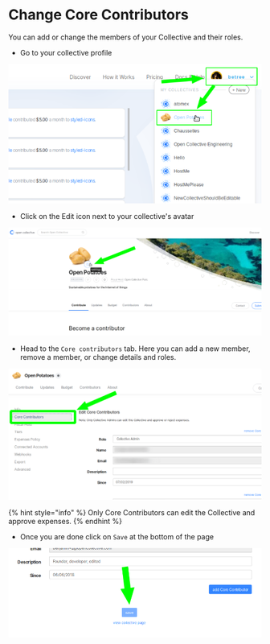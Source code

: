 # Change Core Contributors

You can add or change the members of your Collective and their roles.

* Go to your collective profile

![](../.gitbook/assets/image%20%285%29.png)

* Click on the Edit icon next to your collective's avatar

![](../.gitbook/assets/image%20%2815%29.png)

* Head to the `Core contributors` tab. Here you can add a new member, remove a member, or change details and roles. 

![](../.gitbook/assets/image%20%284%29.png)

{% hint style="info" %}
Only Core Contributors can edit the Collective and approve expenses.
{% endhint %}

* Once you are done click on `Save` at the bottom of the page

![](../.gitbook/assets/image%20%2811%29.png)

